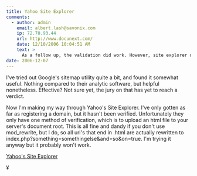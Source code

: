 ```yaml
---
title: Yahoo Site Explorer
comments:
  - author: admin
    email: albert.lash@savonix.com
    ip: 72.70.93.44
    url: http://www.docunext.com/
    date: 12/10/2006 10:04:51 AM
    text: >
      As a follow up, the validation did work. However, site explorer doesn't seem to offer much, anyone know what it is good for?
date: 2006-12-07
---
```

I've tried out Google's sitemap utility quite a bit, and found it somewhat useful. Nothing compared to their analytic software, but helpful nonetheless. Effective? Not sure yet, the jury on that has yet to reach a verdict.

Now I'm making my way through Yahoo's Site Explorer. I've only gotten as far as registering a domain, but it hasn't been verified. Unfortunately they only have one method of verification, which is to upload an html file to your server's document root. This is all fine and dandy if you don't use mod_rewrite, but I do, so all uri's that end in .html are actually rewritten to index.php?something=somethingelse&and=so&on=true. I'm trying it anyway but it probably won't work.

<a href="http://siteexplorer.search.yahoo.com/">Yahoo's Site Explorer</a>

¥

